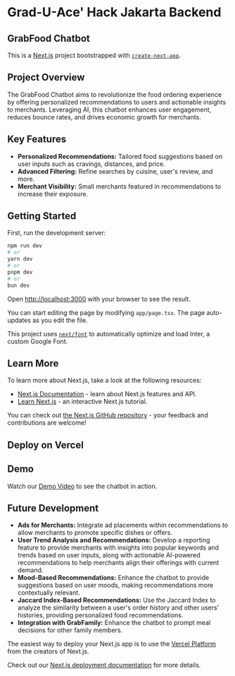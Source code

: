 # Grad-U-Ace' Hack Jakarta Backend
## GrabFood Chatbot

This is a [Next.js](https://nextjs.org/) project bootstrapped with [`create-next-app`](https://github.com/vercel/next.js/tree/canary/packages/create-next-app).

## Project Overview
The GrabFood Chatbot aims to revolutionize the food ordering experience by offering personalized recommendations to users and actionable insights to merchants. Leveraging AI, this chatbot enhances user engagement, reduces bounce rates, and drives economic growth for merchants.

## Key Features
- **Personalized Recommendations:** Tailored food suggestions based on user inputs such as cravings, distances, and price.
- **Advanced Filtering:** Refine searches by cuisine, user's review, and more.
- **Merchant Visibility:** Small merchants featured in recommendations to increase their exposure.

## Getting Started

First, run the development server:

```bash
npm run dev
# or
yarn dev
# or
pnpm dev
# or
bun dev
```

Open [http://localhost:3000](http://localhost:3000) with your browser to see the result.

You can start editing the page by modifying `app/page.tsx`. The page auto-updates as you edit the file.

This project uses [`next/font`](https://nextjs.org/docs/basic-features/font-optimization) to automatically optimize and load Inter, a custom Google Font.

## Learn More

To learn more about Next.js, take a look at the following resources:

- [Next.js Documentation](https://nextjs.org/docs) - learn about Next.js features and API.
- [Learn Next.js](https://nextjs.org/learn) - an interactive Next.js tutorial.

You can check out [the Next.js GitHub repository](https://github.com/vercel/next.js/) - your feedback and contributions are welcome!

## Deploy on Vercel

## Demo
Watch our [Demo Video](https://) to see the chatbot in action.

## Future Development
- **Ads for Merchants:** Integrate ad placements within recommendations to allow merchants to promote specific dishes or offers.
- **User Trend Analysis and Recommendations:** Develop a reporting feature to provide merchants with insights into popular keywords and trends based on user inputs, along with actionable AI-powered recommendations to help merchants align their offerings with current demand.
- **Mood-Based Recommendations:** Enhance the chatbot to provide suggestions based on user moods, making recommendations more contextually relevant.
- **Jaccard Index-Based Recommendations:** Use the Jaccard Index to analyze the similarity between a user's order history and other users' histories, providing personalized food recommendations.
- **Integration with GrabFamily:** Enhance the chatbot to prompt meal decisions for other family members.


The easiest way to deploy your Next.js app is to use the [Vercel Platform](https://vercel.com/new?utm_medium=default-template&filter=next.js&utm_source=create-next-app&utm_campaign=create-next-app-readme) from the creators of Next.js.

Check out our [Next.js deployment documentation](https://nextjs.org/docs/deployment) for more details.

